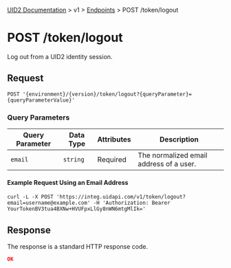 [UID2 Documentation](../../README.md) > v1 > [Endpoints](./README.md) > POST /token/logout

# POST /token/logout
Log out from a UID2 identity session.

## Request 

```POST '{environment}/{version}/token/logout?{queryParameter}={queryParameterValue}'```

###  Query Parameters

| Query Parameter | Data Type | Attributes | Description |
| --- | --- | --- | --- |
| `email` | `string` | Required | The normalized email address of a user. |

#### Example Request Using an Email Address

```curl
curl -L -X POST 'https://integ.uidapi.com/v1/token/logout?email=username@example.com' -H 'Authorization: Bearer YourTokenBV3tua4BXNw+HVUFpxLlGy8nWN6mtgMlIk='
```

## Response

The response is a standard HTTP response code.


```json
OK
```
